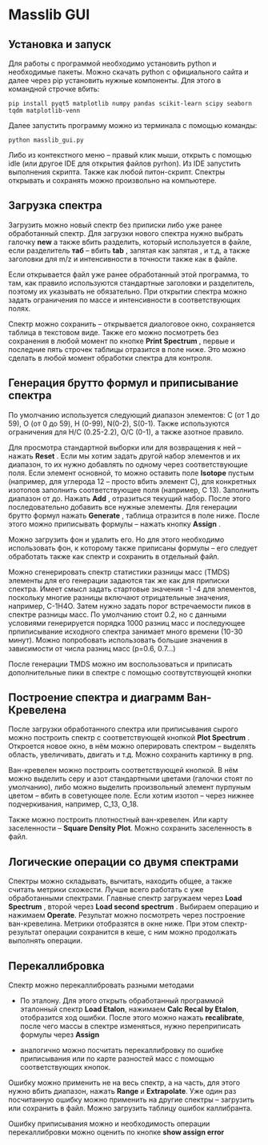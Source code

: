 # Masslib GUI

## Установка и запуск

Для работы с программой необходимо установить python и необходимые пакеты. Можно скачать python с официального сайта и далее через pip установить нужные компоненты. Для этого в командной строчке вбить:

`pip install pyqt5 matplotlib numpy pandas scikit-learn scipy seaborn tqdm matplotlib-venn`

Далее запустить программу можно из терминала с помощью команды:

`python masslib_gui.py`

Либо из контекстного меню – правый клик мыши, открыть с помощью idle (или другое IDE для открытия файлов pyrhon). Из IDE запустить выполнения скрипта. Также как любой питон-скрипт. Спектры открывать и сохранять можно произвольно на компьютере.

## Загрузка спектра

Загрузить можно новый спектр без приписки либо уже ранее обработанный спектр.
Для загрузки нового спектра нужно выбрать галочку **new** а также вбить разделить, который используется в файле, если разделитель **таб** – вбить **tab** , запятая как запятая , и т.д, а также заголовки для m/z и интенсивности в точности также как в файле.

Если открывается файл уже ранее обработанный этой программа, то там, как правило используются стандартные заголовки и разделитель, поэтому их указывать не обязательно.
При открытии спектра можно задать ограничения по массе и интенсивности в соответствующих полях.

Спектр можно сохранить – открывается диалоговое окно, сохраняется таблица в текстовом виде. Также его можно посмотреть без сохранения в любой момент по кнопке **Print Spectrum** , первые и последние пять строчек таблицы отразится в поле ниже. Это можно сделать в любой момент обработки спектра для контроля.

## Генерация брутто формул и приписывание спектра

По умолчанию используется следующий диапазон элементов: С (от 1 до 59), O (от 0 до 59), H (0-99), N(0-2), S(0-1). Также используются ограничения для H/C (0.25-2.2), O/C (0-1), а также азотное правило.

Для просмотра стандартной выборки или для возвращения к ней – нажать **Reset** .
Если мы хотим задать другой набор элементов и их диапазон, то их нужно добавлять по одному через соответствующие поля. Если элемент основной, то можно оставить поле **Isotope** пустым (например, для углерода 12 – просто вбить элемент C), для конкретных изотопов заполнить соответствующее поля (например, С 13). Заполнить диапазон от до. Нажать **Add** , отразиться текущий набор. После этого последовательно добавить все нужные элементы. Для генерации брутто формул нажать **Generate** , таблица отразится в поле ниже. После этого можно приписывать формулы – нажать кнопку **Assign** .

Можно загрузить фон и удалить его. Но для этого необходимо использовать фон, к которому также приписаны формулы – его следует обработать также как спектр и сохранить в отдельный файл.

Можно сгенерировать спектр статистики разницы масс (TMDS) элементы для его генерации задаются так же как для приписки спектра. Имеет смысл задать стартовые значения -1 -4 для элементов, поскольку многие разницы включают отрицательные значения, например, C-1H4O.
Затем нужно задать порог встречаемости пиков в спектре разницы масс. По умолчанию стоит 0.2, но с данными условиями генерируется порядка 1000 разниц масс и последующее прпиписывание исходного спектра занимает много времени (10-30 минут). Можно попробовать использовать большие значения в зависимости от числа разниц масс (p=0.6, 0.7...)

После генерации TMDS можно им воспользоваться и приписать дополнительные пики в спектре с помощью соотвутствующей кнопки

## Построение спектра и диаграмм Ван-Кревелена

После загрузки обработанного спектра или приписывания сырого можно построить спектр с соответствующей кнопкой **Plot Spectrum** . Откроется новое окно, в нём можно оперировать спектром – выделять область, увеличивать, двигать и т.д. Можно сохранить картинку в png.

Ван-кревелен можно построить соответствующей кнопкой. В нём можно выделить серу и азот стандартными цветами (галочки стоят по умолчанию), либо можно выделить произвольный элемент пурпуным цветом – вбить в советующее поле. Если хотим изотоп – через нижнее подчеркивания, например, C_13, O_18. 

Также можно построить плотностный ван-кревелен. Или карту заселенности – **Square Density Plot**. Можно сохранить заселенность в файл.

## Логические операции со двумя спектрами

Спектры можно складывать, вычитать, находить общее, а также считать метрики схожести.
Лучше всего работать с уже обработанными спектрами. Главные спектр загружаем через **Load Spectrum** , второй через **Load second spectrum** . Выбираем операцию и нажимаем **Operate**. Результат можно посмотреть через построение ван-кревелина. Метрики отобразятся в окне ниже. При этом спектр-результат операции сохранится в кеше, с ним можно продолжать выполнять операции.

## Перекаллибровка

Спектр можно перекаллибровать разными методами

- По эталону. Для этого открыть обработанный программой эталонный спектр **Load Etalon**, нажимаем **Calc Recal by Etalon**, отобразится ход ошибки. После этого можно нажать **recalibrate**, после чего массы в спектре изменяться, нужно переприписать формулы через **Assign**

- аналогично можно посчитать перекаллибровку по ошибке приписывания или по карте разностей масс с помощью соответствующих кнопок.

Ошибку можно применить не на весь спектр, а на часть, для этого нужно вбить диапазон, нажать **Range** и **Extrapolate**. Уже один раз посчитанную ошибку можно применить на другие спектры – загрузить или сохранить в файл. Можно загрузить таблицу ошибок каллибранта.

Ошибку приписывания можно и необходимость операции перекаллибровки можно оценить по кнопке **show assign error**